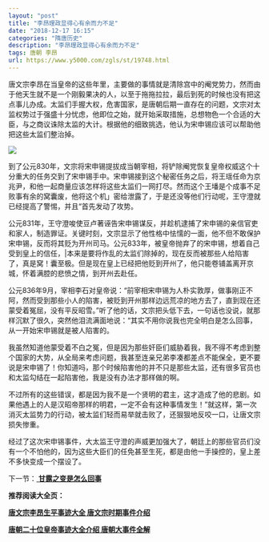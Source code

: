 ```yaml
---
layout: "post"
title: "李昂理政显得心有余而力不足"
date: "2018-12-17 16:15"
categories: "隋唐历史"
description: "李昂理政显得心有余而力不足"
tags: 唐朝 李昂
url: https://www.y5000.com/zgls/st/19748.html
---
```






唐文宗李昂在当皇帝的这些年里，主要做的事情就是清除宫中的阉党势力，然而由于他天生就不是一个刚毅果决的人，以至于拖拖拉拉，最后到死的时候也没有把这点事儿办成。太监们手握大权，危害国家，是唐朝后期一直存在的问题，文宗对太监权势过于强盛十分忧虑，他即位之始，就开始采取措施，总想物色一个合适的大臣，与之商议诛除太监的大计。根据他的细致挑选，他认为宋申锡应该可以帮助他把这些太监们整治掉。

![](https://img.y5000.com/uploads/allimg/170425/8-1F4251F53C30.png)

到了公元830年，文宗将宋申锡提拔成当朝宰相，将铲除阉党恢复皇帝权威这个十分重大的任务交到了宋申锡手中。宋申锡接到这个秘密任务之后，将王瑶任命为京兆尹，和他一起商量应该怎样将这些太监们一网打尽。然而这个王墦是个成事不足败事有余的窝囊废，他将这个机」密给泄露了，于是还没等他们行动呢，王守澄就已经提高了警惕，并且“首先发动了攻势。

公元831年，王守澄唆使豆卢著诬告宋申锡谋反，并趁机逮捕了宋申锡的亲信官吏和家人，制造罪证。关键时刻，文宗显示了他性格中怯懦的一面，他不但不敢保护宋申锡，反而将其贬为开州司马。公元833年，被皇帝抛弃了的宋申锡，想着自己受到皇上的信任，|本来是要将作乱的太监们除掉的，现在反而被那些人给陷害了，真是窝！囊至极。但是现在皇上已经把他贬到开州了，他只能卷铺盖离开京城，怀着满腔的悲愤之情，到开州去赴任。

公元836年9月，宰相李石对皇帝说：“前宰相宋申锡为人朴实敦厚，做事刚正不阿，然而受到那些小人的陷害，被贬到开州那样边远荒凉的地方去了，直到现在还蒙受着冤屈，没有平反昭雪。”听了他的话，文宗把头低下去，一句话也没说，就那样沉默了很久，突然他泪流满面地说：“其实不用你说我也完全明白是怎么回事，从一开始宋申锡就是被人陷害的。

我虽然知道他蒙受着不白之冤，但是因为那些奸臣们威胁着我，我不得不考虑到整个国家的大势，从全局来考虑问题，我甚至连亲兄弟李凑都差点不能保全，更不要说是宋申锡了！你知道吗，那个时候陷害他的并不只是那些太监，还有很多官员也和太监勾结在一起陷害他，我是没有办法才那样做的啊。

不过所有的这些错误，都是因为我不是一个贤明的君主，这才造成了他的悲剧。如果他遇上的人是汉昭帝那样的明君，一定不会有这种事情发生！”就这样，第一次消灭太监势力的行动，被太监们轻而易举就击败了，还狠狠地反咬一口，让唐文宗损失惨重。

经过了这次宋申锡事件，大太监王守澄的声威更加强大了，朝廷上的那些官员们没有一个不怕他的，因为这些大臣们的任免甚至生死，都是由他一手操控的，皇上差不多快变成一个摆设了。

下一节：[ **甘露之变是怎么回事**](https://www.y5000.com/zgls/19749.html)

**推荐阅读大全页：**

[**唐文宗李昂生平事迹大全 唐文宗时期事件介绍**](https://www.y5000.com/zgls/19753.html)

[**唐朝二十位皇帝事迹大全介绍 唐朝大事件全解**](https://www.y5000.com/zgls/st/19949.html)
